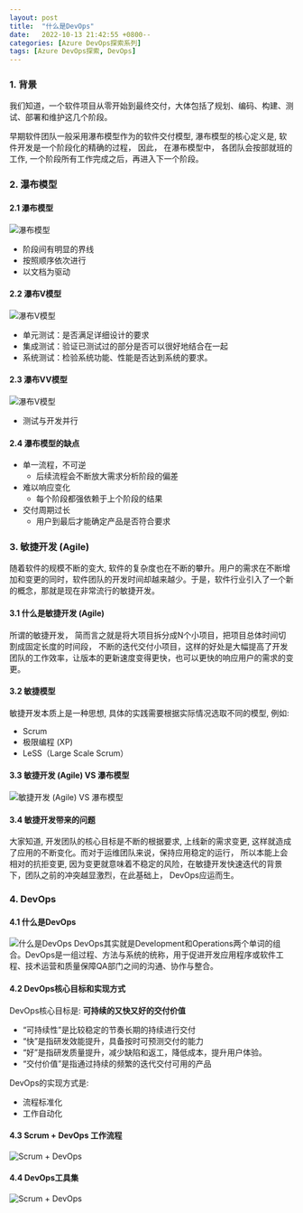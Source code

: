 ```yaml
---
layout: post
title:  "什么是DevOps"
date:   2022-10-13 21:42:55 +0800--
categories: [Azure DevOps探索系列]
tags: [Azure DevOps探索, DevOps]  
---
```


### 1. 背景

我们知道，一个软件项目从零开始到最终交付，大体包括了规划、编码、构建、测试、部署和维护这几个阶段。

早期软件团队一般采用瀑布模型作为的软件交付模型, 瀑布模型的核心定义是, 软件开发是一个阶段化的精确的过程， 因此， 在瀑布模型中， 各团队会按部就班的工作, 一个阶段所有工作完成之后，再进入下一个阶段。

### 2. 瀑布模型

#### 2.1 瀑布模型

![瀑布模型](/assets/imgs/waterfall01.png)

- 阶段间有明显的界线
- 按照顺序依次进行
- 以文档为驱动

#### 2.2 瀑布V模型

![瀑布V模型](/assets/imgs/waterfall02.png)

- 单元测试：是否满足详细设计的要求
- 集成测试：验证已测试过的部分是否可以很好地结合在一起
- 系统测试：检验系统功能、性能是否达到系统的要求。

#### 2.3 瀑布VV模型

![瀑布V模型](/assets/imgs/waterfall03.png)

- 测试与开发并行

#### 2.4 瀑布模型的缺点

- 单一流程，不可逆
  - 后续流程会不断放大需求分析阶段的偏差
- 难以响应变化
  - 每个阶段都强依赖于上个阶段的结果
- 交付周期过长
  - 用户到最后才能确定产品是否符合要求

### 3. 敏捷开发 (Agile)

随着软件的规模不断的变大, 软件的复杂度也在不断的攀升。用户的需求在不断增加和变更的同时，软件团队的开发时间却越来越少。于是，软件行业引入了一个新的概念，那就是现在非常流行的敏捷开发。

#### 3.1 什么是敏捷开发 (Agile)

所谓的敏捷开发， 简而言之就是将大项目拆分成N个小项目，把项目总体时间切割成固定长度的时间段， 不断的迭代交付小项目，这样的好处是大幅提高了开发团队的工作效率，让版本的更新速度变得更快，也可以更快的响应用户的需求的变更。

#### 3.2 敏捷模型

敏捷开发本质上是一种思想, 具体的实践需要根据实际情况选取不同的模型, 例如:

- Scrum
- 极限编程 (XP)
- LeSS（Large Scale Scrum）

#### 3.3 敏捷开发 (Agile) VS 瀑布模型

![敏捷开发 (Agile) VS 瀑布模型](/assets/imgs/DevOps01.png)

#### 3.4 敏捷开发带来的问题

大家知道, 开发团队的核心目标是不断的根据要求, 上线新的需求变更, 这样就造成了应用的不断变化。而对于运维团队来说，保持应用稳定的运行， 所以本能上会相对的抗拒变更, 因为变更就意味着不稳定的风险，在敏捷开发快速迭代的背景下，团队之前的冲突越显激烈，在此基础上， DevOps应运而生。

### 4. DevOps

#### 4.1 什么是DevOps

![什么是DevOps](/assets/imgs/DevOps02.png)
DevOps其实就是Development和Operations两个单词的组合。DevOps是一组过程、方法与系统的统称，用于促进开发应用程序或软件工程、技术运营和质量保障QA部门之间的沟通、协作与整合。

#### 4.2 DevOps核心目标和实现方式

DevOps核心目标是: **可持续的又快又好的交付价值**

- “可持续性”是比较稳定的节奏长期的持续进行交付
- “快”是指研发效能提升，具备按时可预测交付的能力
- “好”是指研发质量提升，减少缺陷和返工，降低成本，提升用户体验。
- “交付价值”是指通过持续的频繁的迭代交付可用的产品

DevOps的实现方式是:

- 流程标准化
- 工作自动化

#### 4.3 Scrum + DevOps 工作流程

![Scrum + DevOps](/assets/imgs/DevOps03.png)

#### 4.4 DevOps工具集

![Scrum + DevOps](/assets/imgs/DevOps04.png)

